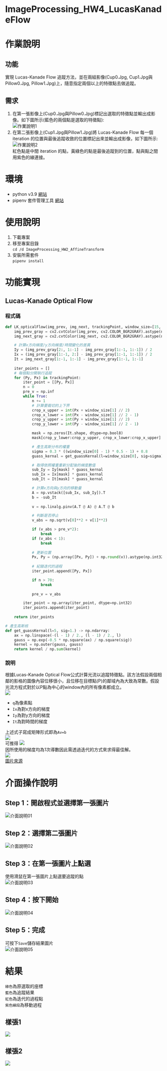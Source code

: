 # ImageProcessing_HW4_LucasKanadeFlow
 
# 作業說明
## 功能
實現 Lucas-Kanade Flow 追蹤方法，並在兩組影像(Cup0.Jpg, Cup1.Jpg與Pillow0.Jpg, Pillow1.Jpg)上，隨意指定兩個以上的特徵點去做追蹤。
## 需求
1. 在第一張影像上(Cup0.Jpg與Pillow0.Jpg)標記出選取的特徵點並輸出成影像。如下圖所示(藍色的兩個點是選取的特徵點):  
![作業說明1](/img/作業說明1.png)
2. 在第二張影像上(Cup1.Jpg與Pillow1.Jpg)將 Lucas-Kanade Flow 每一個 iteration 的位置與最後追蹤收斂的位置標記出來並輸出成影像，如下圖所示:  
![作業說明2](/img/作業說明2.png)  
紅色點是中間 iteration 的點，黃綠色的點是最後追蹤到的位置，點與點之間用紫色的線連接。

# 環境
- python v3.9 [網站](https://pipenv-fork.readthedocs.io/en/latest/)
- pipenv 套件管理工具 [網站](https://pipenv-fork.readthedocs.io/en/latest/) 

# 使用說明
1. 下載專案
2. 移至專案目錄\
`cd /d ImageProcessing_HW2_AffineTransform`
2. 安裝所需套件\
`pipenv install`

# 功能實現
## Lucas-Kanade Optical Flow
### 程式碼
```python
def LK_opticalFlow(img_prev, img_next, trackingPoint, window_size=[15, 15]):
    img_prev_gray = cv2.cvtColor(img_prev, cv2.COLOR_BGR2GRAY).astype(np.float32)
    img_next_gray = cv2.cvtColor(img_next, cv2.COLOR_BGR2GRAY).astype(np.float32)

    # 計算x方向梯度/y方向梯度/時間變化的差異
    Iy = (img_prev_gray[2:, 1:-1] - img_prev_gray[1:-1, 1:-1]) / 2
    Ix = (img_prev_gray[1:-1, 2:] - img_prev_gray[1:-1, 1:-1]) / 2
    It = img_next_gray[1:-1, 1:-1] - img_prev_gray[1:-1, 1:-1]
    
    iter_points = []
    # 每個點分開執行追蹤
    for (Py, Px) in trackingPoint:
        iter_point = [[Py, Px]]
        n = 0
        pre_v = np.inf
        while True:  
            n += 1
            # 計算要裁切的上下界
            crop_x_upper = int(Px + window_size[1] // 2)
            crop_x_lower = int(Px - window_size[1] // 2 - 1)
            crop_y_upper = int(Py + window_size[1] // 2)
            crop_y_lower = int(Py - window_size[1] // 2 - 1)

            mask = np.zeros(It.shape, dtype=np.bool8)
            mask[crop_y_lower:crop_y_upper, crop_x_lower:crop_x_upper] = True

            # 產生高斯分布的權重
            sigma = 0.3 * ((window_size[0] - 1) * 0.5 - 1) + 0.8
            guass_kernal = get_guassKernal(l=window_size[0], sig=sigma).flatten()

            # 取得依照權重重新分配後的梯度數值
            sub_Iy = Iy[mask] * guass_kernal
            sub_Ix = Ix[mask] * guass_kernal
            sub_It = It[mask] * guass_kernal

            # 計算x方向與y方向的移動量
            A = np.vstack([sub_Ix, sub_Iy]).T
            b = -sub_It
            
            v = np.linalg.pinv(A.T @ A) @ A.T @ b

            # 判斷是否停止
            v_abs = np.sqrt(v[0]**2 + v[1]**2)

            if (v_abs > pre_v*2):                
                break
            if (v_abs < 1):                
                break
            
            # 更新位置
            Px, Py = (np.array([Px, Py]) + np.round(v)).astype(np.int32)
            
            # 紀錄迭代的過程
            iter_point.append([Py, Px])

            if n > 70:                
                break
            
            pre_v = v_abs

        iter_point = np.array(iter_point, dtype=np.int32)
        iter_points.append(iter_point)
    
    return iter_points
```

```python
# 產生高斯核
def get_guassKernal(l=5, sig=1.) -> np.ndarray:
    ax = np.linspace(-(l - 1) / 2., (l - 1) / 2., l)
    gauss = np.exp(-0.5 * np.square(ax) / np.square(sig))
    kernel = np.outer(gauss, gauss)
    return kernel / np.sum(kernel)
```
### 說明
根據Lucas-Kanade Optical Flow公式計算光流以追蹤特徵點。該方法假設兩個相鄰的影格的圖像內容位移很小，且位移在目標點(P)的鄰域內為大致為常數。假設光流方程式對於以P點為中心的window內的所有像素都成立。  
![](/img/LK說明01.jpg)  
- `q`為像素點
- `Ix`為對x方向的梯度
- `Iy`為對y方向的梯度
- `It`為對時間的梯度

上述式子寫成矩陣形式即為`Av=b`  
![](/img/LK說明02.jpg)  
可推得
![](/img/LK說明03.jpg)  
因所使用的梯度均為1次導數因此需透過迭代的方式來求得最佳解。  
![](/img/Optical-flow-estimation-Left-the-Lucas-Kanade-Right-the-Lucas-Kanade-aided-by.png)  
[圖片來源](https://www.researchgate.net/figure/Optical-flow-estimation-Left-the-Lucas-Kanade-Right-the-Lucas-Kanade-aided-by_fig1_280567385)

# 介面操作說明
## Step 1：開啟程式並選擇第一張圖片
![介面說明01](/img/介面說明01.jpg)
## Step 2：選擇第二張圖片
![介面說明02](/img/介面說明02.jpg)
## Step 3：在第一張圖片上點選
使用滑鼠在第一張圖片上點選要追蹤的點  
![介面說明03](/img/介面說明03.jpg)
## Step 4：按下開始
![介面說明04](/img/介面說明04.jpg)
## Step 5：完成
可按下`Save`儲存結果圖片  
![介面說明05](/img/介面說明05.jpg)

# 結果
`綠色`為原選取的座標  
`藍色`為追蹤結果  
`紅色`為迭代的過程點  
`紫色線段`為移動過程  
## 樣張1
![](/results/Cup0.jpg)
## 樣張2
![](/results/Pillow0.jpg)